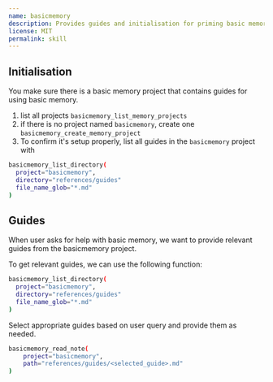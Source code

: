 ```yaml
---
name: basicmemory
description: Provides guides and initialisation for priming basic memory with guides.
license: MIT
permalink: skill
---
```


## Initialisation

You make sure there is a basic memory project that contains guides for using basic memory.

1. list all projects `basicmemory_list_memory_projects`
2. if there is no project named `basicmemory`, create one `basicmemory_create_memory_project`
3. To confirm it's setup properly, list all guides in the `basicmemory` project with

```sh
basicmemory_list_directory(
  project="basicmemory",
  directory="references/guides"
  file_name_glob="*.md"
)
```

## Guides

When user asks for help with basic memory, we want to provide relevant guides from the basicmemory project.

To get relevant guides, we can use the following function:

```sh
basicmemory_list_directory(
  project="basicmemory",
  directory="references/guides"
  file_name_glob="*.md"
)
```

Select appropriate guides based on user query and provide them as needed.

```sh
basicmemory_read_note(
    project="basicmemory",
    path="references/guides/<selected_guide>.md"
)
```
